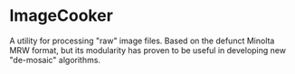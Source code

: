 # ImageCooker
A utility for processing "raw" image files. Based on the defunct Minolta MRW format, but its modularity has proven to be useful in developing new "de-mosaic" algorithms.
